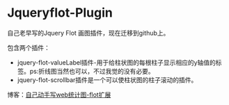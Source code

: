 # Jqueryflot-Plugin
自己老早写的Jquery Flot 画图插件，现在迁移到github上。

包含两个插件：

* jquery-flot-valueLabel插件-用于给柱状图的每根柱子显示相应的y轴值的标签。ps:折线图当然也可以，不过我觉的没有必要。
* jquery-flot-scrollbar插件是一个可以使柱状图的柱子滚动的插件。

博客：[自己动手写web统计图-flot扩展](http://www.cnblogs.com/Khadron/articles/flot-expand.html)
